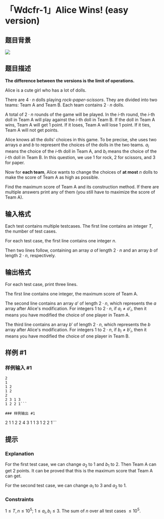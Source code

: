# 「Wdcfr-1」Alice Wins!  (easy version)

## 题目背景

![](https://cdn.luogu.com.cn/upload/image_hosting/zshuq5iq.png)


## 题目描述

**The difference between the versions is the limit of operations.**

Alice is a cute girl who has a lot of dolls.

There are $4\cdot n$ dolls playing *rock-paper-scissors*. They are divided into two teams: Team A and Team B. Each team contains $2\cdot n$ dolls.

A total of $2\cdot n$ rounds of the game will be played. In the $i$-th round, the $i$-th doll in Team A will play against the $i$-th doll in Team B. If the doll in Team A wins, Team A will get $1$ point. If it loses, Team A will lose $1$ point. If it ties, Team A will not get points.

Alice knows all the dolls' choices in this game. To be precise, she uses two arrays $a$ and $b$ to represent the choices of the dolls in the two teams. $a_i$ means the choice of the $i$-th doll in Team A, and $b_i$ means the choice of the $i$-th doll in Team B. In this question, we use $1$ for rock, $2$ for scissors, and $3$ for paper.

Now for **each team**, Alice wants to change the choices of **at most** $n$ dolls to make the score of Team A as high as possible.

Find the maximum score of Team A and its construction method. If there are multiple answers print any of them (you still have to maximize the score of Team A).

## 输入格式

Each test contains multiple testcases. The first line contains an integer $T$, the number of test cases.

For each test case, the first line contains one integer $n$.

Then two lines follow, containing an array $a$ of length $2\cdot n$ and an array $b$ of length $2\cdot n$, respectively.

## 输出格式

For each test case, print three lines.

The first line contains one integer, the maximum score of Team A.

The second line contains an array $a'$ of length $2\cdot n$, which represents the $a$ array after Alice's modification. For integers $1$ to $2\cdot n$, if $a_i \ne a'_i$, then it means you have modified the choice of one player in Team A.

The third line contains an array $b'$ of length $2\cdot n$, which represents the $b$ array after Alice's modification. For integers $1$ to $2\cdot n$, if $b_i \ne b'_i$, then it means you have modified the choice of one player in Team B.

## 样例 #1

### 样例输入 #1
```
2
1
1 2
1 2
2
2 3 1 3
1 2 2 1```

### 样例输出 #1

```
2
1 1
2 2
4
3 1 1 3
1 2 2 1```

## 提示

### Explanation

For the first test case, we can change $a_2$ to $1$ and $b_1$ to $2$. Then Team A can get $2$ points. It can be proved that this is the maximum score that Team A can get.

For the second test case, we can change $a_1$ to $3$ and $a_2$ to $1$.

### Constraints

$1\le T,n \le 10^5;\ 1\le a_i,b_i \le 3$. The sum of $n$ over all test cases  $\le 10^5$.

